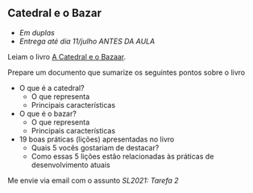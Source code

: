 ## Catedral e o Bazar

* *Em duplas*
* *Entrega até dia 11/julho ANTES DA AULA*

Leiam o livro [A Catedral e o Bazaar](https://www.ufrgs.br/soft-livre-edu/arquivos/a-catedral-e-o-bazar-eric-raymond.pdf).

Prepare um documento que sumarize os seguintes pontos sobre o livro

* O que é a catedral?
   - O que representa
   - Principais características
* O que é o bazar?
   - O que representa
   - Principais características
* 19 boas práticas (lições) apresentadas no livro
   -  Quais 5 vocês gostariam de destacar?
   -  Como essas 5 lições estão relacionadas às práticas de desenvolvimento atuais

Me envie via email com o assunto *SL2021: Tarefa 2*

